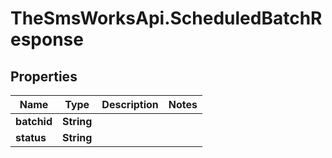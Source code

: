 # TheSmsWorksApi.ScheduledBatchResponse

## Properties
Name | Type | Description | Notes
------------ | ------------- | ------------- | -------------
**batchid** | **String** |  | 
**status** | **String** |  | 



